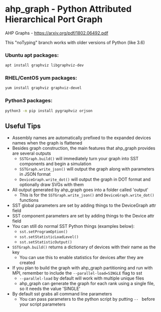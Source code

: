 # ahp_graph - Python Attributed Hierarchical Port Graph
AHP Graphs - https://arxiv.org/pdf/1802.06492.pdf

This "noTyping" branch works with older versions of Python (like 3.6)

### Ubuntu apt packages:
```Bash
apt install graphviz libgraphviz-dev
```
### RHEL/CentOS yum packages:
```Bash
yum install graphviz graphviz-devel
```
### Python3 packages:
```Bash
python3 -m pip install pygraphviz orjson
```

## Useful Tips
- Assembly names are automatically prefixed to the expanded devices names when the graph is flattened
- Besides graph construction, the main features that ahp_graph provides are several outputs
  - `SSTGraph.build()` will immediately turn your graph into SST components and begin a simulation
  - `SSTGraph.write_json()` will output the graph along with parameters in JSON format
  - `DeviceGraph.write_dot()` will output the graph in DOT format and optionally draw SVGs with them
- All output generated by ahp_graph goes into a folder called 'output'
  - This is for the `SSTGraph.write_json()` and `DeviceGraph.write_dot()` functions
- SST global parameters are set by adding things to the DeviceGraph attr field
- SST component parameters are set by adding things to the Device attr field
- You can still do normal SST Python things (examples below):
  - `sst.setProgramOption()`
  - `sst.setStatisticLoadLevel()`
  - `sst.setStatisticOutput()`
- `SSTGraph.build()` returns a dictionary of devices with their name as the key
  - You can use this to enable statistics for devices after they are created
- If you plan to build the graph with ahp_graph partitioning and run with MPI, remember to include the `--parallel-load=SINGLE` flag to sst
  - `--parallel-load` by default will work with multiple unique files
  - ahp_graph can generate the graph for each rank using a single file, so it needs the value 'SINGLE'
- By default sst grabs all command line parameters
  - You can pass parameters to the python script by putting `-- ` before your script parameters
